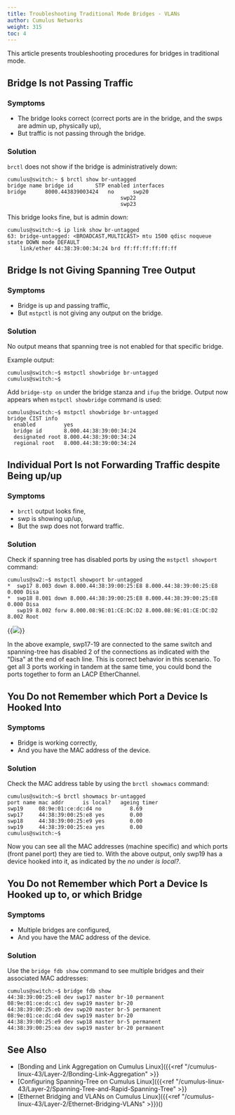 ```yaml
---
title: Troubleshooting Traditional Mode Bridges - VLANs
author: Cumulus Networks
weight: 315
toc: 4
---
```


This article presents troubleshooting procedures for bridges in traditional mode.

## Bridge Is not Passing Traffic

### Symptoms

- The bridge looks correct (correct ports are in the bridge, and the swps are admin up, physically up),
- But traffic is not passing through the bridge.

### Solution

`brctl` does not show if the bridge is administratively down:

    cumulus@switch:~ $ brctl show br-untagged
    bridge name bridge id       STP enabled interfaces
    bridge      8000.443839003424   no      swp20
                                        swp22
                                        swp23

This bridge looks fine, but is admin down:

    cumulus@switch:~$ ip link show br-untagged
    63: bridge-untagged: <BROADCAST,MULTICAST> mtu 1500 qdisc noqueue state DOWN mode DEFAULT
        link/ether 44:38:39:00:34:24 brd ff:ff:ff:ff:ff:ff

## Bridge Is not Giving Spanning Tree Output

### Symptoms

- Bridge is up and passing traffic,
- But `mstpctl` is not giving any output on the bridge.

### Solution

No output means that spanning tree is not enabled for that specific bridge.

Example output:

    cumulus@switch:~$ mstpctl showbridge br-untagged
    cumulus@switch:~$

Add `bridge-stp on` under the bridge stanza and `ifup` the bridge. Output now appears when `mstpctl showbridge` command is used:

    cumulus@switch:~$ mstpctl showbridge br-untagged
    bridge CIST info
      enabled         yes
      bridge id       8.000.44:38:39:00:34:24
      designated root 8.000.44:38:39:00:34:24
      regional root   8.000.44:38:39:00:34:24

## Individual Port Is not Forwarding Traffic despite Being up/up

### Symptoms

- `brctl` output looks fine,
- swp is showing up/up,
- But the swp does not forward traffic.

### Solution

Check if spanning tree has disabled ports by using the `mstpctl showport` command:

    cumulus@sw2:~$ mstpctl showport br-untagged
    *  swp17 8.003 down 8.000.44:38:39:00:25:E8 8.000.44:38:39:00:25:E8 0.000 Disa
    *  swp18 8.001 down 8.000.44:38:39:00:25:E8 8.000.44:38:39:00:25:E8 0.000 Disa
       swp19 8.002 forw 8.000.08:9E:01:CE:DC:D2 8.000.08:9E:01:CE:DC:D2 8.002 Root

{{<img src="/images/knowledge-base/tshoot-trad-mode-bridge.png">}}

In the above example, swp17-19 are connected to the same switch and spanning-tree has disabled 2 of the connections as indicated with the "Disa" at the end of each line. This is correct behavior in this scenario. To get all 3 ports working in tandem at the same time, you could bond the ports together to form an LACP EtherChannel.

## You Do not Remember which Port a Device Is Hooked Into

### Symptoms

- Bridge is working correctly,
- And you have the MAC address of the device.

### Solution

Check the MAC address table by using the `brctl showmacs` command:

    cumulus@switch:~$ brctl showmacs br-untagged
    port name mac addr      is local?   ageing timer
    swp19     08:9e:01:ce:dc:d4 no         8.69
    swp17     44:38:39:00:25:e8 yes        0.00
    swp18     44:38:39:00:25:e9 yes        0.00
    swp19     44:38:39:00:25:ea yes        0.00
    cumulus@switch:~$

Now you can see all the MAC addresses (machine specific) and which ports (front panel port) they are tied to. With the above output, only swp19 has a device hooked into it, as indicated by the *no* under *is local?*.

## You Do not Remember which Port a Device Is Hooked up to, or which Bridge

### Symptoms

- Multiple bridges are configured,
- And you have the MAC address of the device.

### Solution

Use the `bridge fdb show` command to see multiple bridges and their associated MAC addresses:

    cumulus@switch:~$ bridge fdb show
    44:38:39:00:25:e8 dev swp17 master br-10 permanent
    08:9e:01:ce:dc:c1 dev swp19 master br-20
    44:38:39:00:25:eb dev swp20 master br-5 permanent
    08:9e:01:ce:dc:d4 dev swp19 master br-20
    44:38:39:00:25:e9 dev swp18 master br-5 permanent
    44:38:39:00:25:ea dev swp19 master br-20 permanent

## See Also

- [Bonding and Link Aggregation on Cumulus Linux]({{<ref "/cumulus-linux-43/Layer-2/Bonding-Link-Aggregation" >}}
- [Configuring Spanning-Tree on Cumulus Linux]({{<ref "/cumulus-linux-43/Layer-2/Spanning-Tree-and-Rapid-Spanning-Tree" >}}
- [Ethernet Bridging and VLANs on Cumulus Linux]({{<ref "/cumulus-linux-43/Layer-2/Ethernet-Bridging-VLANs" >}})()
